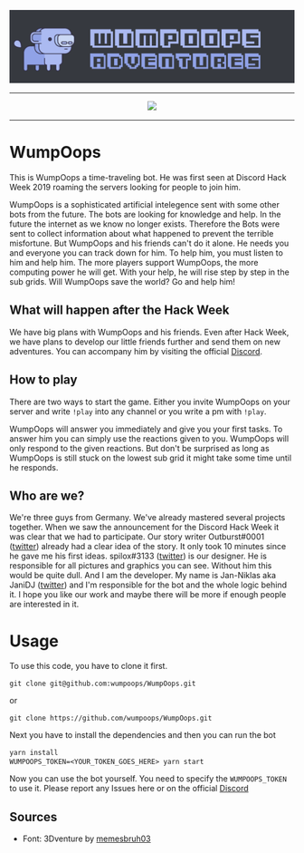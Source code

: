 ![WumpOops](assets/wumpoops_banner.png)

<hr />
<p align="center" >
<a href="https://discord.gg/wXpPBDW"><img src="https://discordapp.com/api/guilds/592079063695491122/widget.png"></a>
<p/>
<hr />

# WumpOops
This is WumpOops a time-traveling bot. He was first seen at Discord Hack Week 2019 roaming the servers looking for people to join him.

WumpOops is a sophisticated artificial intelegence sent with some other bots from the future. The bots are looking for knowledge and help. In the future the internet as we know no longer exists. Therefore the Bots were sent to collect information about what happened to prevent the terrible misfortune. But WumpOops and his friends can't do it alone. He needs you and everyone you can track down for him. To help him, you must listen to him and help him. The more players support WumpOops, the more computing power he will get. With your help, he will rise step by step in the sub grids. Will WumpOops save the world? Go and help him!

## What will happen after the Hack Week
We have big plans with WumpOops and his friends. Even after Hack Week, we have plans to develop our little friends further and send them on new adventures. You can accompany him by visiting the official [Discord](https://discord.gg/wXpPBDW).

## How to play
There are two ways to start the game. Either you invite WumpOops on your server and write `!play` into any channel or you write a pm with `!play`.

WumpOops will answer you immediately and give you your first tasks. To answer him you can simply use the reactions given to you. WumpOops will only respond to the given reactions. But don't be surprised as long as WumpOops is still stuck on the lowest sub grid it might take some time until he responds.

## Who are we?
We're three guys from Germany. We've already mastered several projects together. When we saw the announcement for the Discord Hack Week it was clear that we had to participate. Our story writer Outburst#0001 ([twitter](https://twitter.com/Outburst3000)) already had a clear idea of the story. It only took 10 minutes since he gave me his first ideas. spilox#3133 ([twitter](https://twitter.com/spilox)) is our designer. He is responsible for all pictures and graphics you can see. Without him this would be quite dull. And I am the developer. My name is Jan-Niklas aka JaniDJ ([twitter](https://twitter.com/DerJ4ni)) and I'm responsible for the bot and the whole logic behind it. I hope you like our work and maybe there will be more if enough people are interested in it.

# Usage

To use this code, you have to clone it first.

```
git clone git@github.com:wumpoops/WumpOops.git
```

or

```
git clone https://github.com/wumpoops/WumpOops.git
```

Next you have to install the dependencies and then you can run the bot

```
yarn install
WUMPOOPS_TOKEN=<YOUR_TOKEN_GOES_HERE> yarn start
```

Now you can use the bot yourself. You need to specify the `WUMPOOPS_TOKEN` to use it. Please report any Issues here or on the official [Discord](https://discord.gg/wXpPBDW)


## Sources
- Font: 3Dventure by [memesbruh03](https://memesbruh03.co/)
